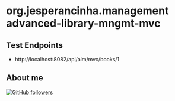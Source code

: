# org.jesperancinha.management advanced-library-mngmt-mvc

## Test Endpoints

-   http://localhost:8082/api/alm/mvc/books/1

## About me

[![GitHub followers](https://img.shields.io/github/followers/jesperancinha.svg?label=Jesperancinha&style=for-the-badge&logo=github&color=grey "GitHub")](https://github.com/jesperancinha)
